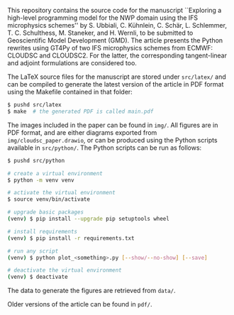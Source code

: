 This repository contains the source code for the manuscript ``Exploring a high-level programming model for the NWP domain using the IFS microphysics schemes'' by S. Ubbiali, C. Kühnlein, C. Schär, L. Schlemmer, T. C. Schulthess, M. Staneker, and H. Wernli, to be submitted to Geoscientific Model Development (GMD). The article presents the Python rewrites using GT4Py of two IFS microphysics schemes from ECMWF: CLOUDSC and CLOUDSC2. For the latter, the corresponding tangent-linear and adjoint formulations are considered too.

The LaTeX source files for the manuscript are stored under `src/latex/` and can be compiled to generate the latest version of the article in PDF format using the Makefile contained in that folder:

```bash
$ pushd src/latex
$ make  # the generated PDF is called main.pdf
```

The images included in the paper can be found in `img/`. All figures are in PDF format, and are either diagrams exported from `img/cloudsc_paper.drawio`, or can be produced using the Python scripts available in `src/python/`. The Python scripts can be run as follows:

```bash
$ pushd src/python

# create a virtual environment
$ python -m venv venv

# activate the virtual environment
$ source venv/bin/activate

# upgrade basic packages
(venv) $ pip install --upgrade pip setuptools wheel

# install requirements
(venv) $ pip install -r requirements.txt

# run any script
(venv) $ python plot_<something>.py [--show/--no-show] [--save]

# deactivate the virtual environment
(venv) $ deactivate
```

The data to generate the figures are retrieved from `data/`.

Older versions of the article can be found in `pdf/`.